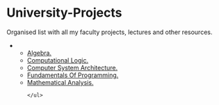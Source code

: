 # University-Projects

Organised list with all my faculty projects, lectures and other resources.

<ul>
  <li>
    <ul>
      <li>
        <a href = "https://github.com/ciprianturcu/University-Projects/tree/main/Semester1/Algebra" >
          Algebra.
        </a>
      </li>
      <li>
        <a href = "https://github.com/ciprianturcu/University-Projects/tree/main/Semester1/Computational%20Logic" >
          Computational Logic.
        </a>
      </li>
      <li>
      <a href = "https://github.com/ciprianturcu/University-Projects/tree/main/Semester1/Computer%20Systems%20Architecture">
        Computer System Architecture.
      </a>
      </li>
      <li>
      <a href = "https://github.com/ciprianturcu/University-Projects/tree/main/Semester1/Fundamentals%20of%20Programming">
        Fundamentals Of Programming.
      </a>
      </li>
      <li>
      <a href = "https://github.com/ciprianturcu/University-Projects/tree/main/Semester1/Mathematical%20Analysis">
        Mathematical Analysis.
      </a>
      </li>
      
    </ul>
  </li>
</ul>
  
